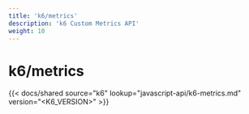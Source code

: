 ```yaml
---
title: 'k6/metrics'
description: 'k6 Custom Metrics API'
weight: 10
---
```


# k6/metrics

{{< docs/shared source="k6" lookup="javascript-api/k6-metrics.md" version="<K6_VERSION>" >}}
